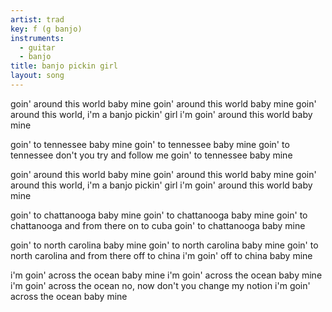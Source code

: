```yaml
---
artist: trad
key: f (g banjo)
instruments:
  - guitar
  - banjo
title: banjo pickin girl
layout: song
---
```

goin' around this world baby mine
goin' around this world baby mine
goin' around this world, i'm a banjo pickin' girl
i'm goin' around this world baby mine

goin' to tennessee baby mine
goin' to tennessee baby mine
goin' to tennessee don't you try and follow me
goin' to tennessee baby mine

goin' around this world baby mine
goin' around this world baby mine
goin' around this world, i'm a banjo pickin' girl
i'm goin' around this world baby mine

goin' to chattanooga baby mine
goin' to chattanooga baby mine
goin' to chattanooga and from there on to cuba
goin' to chattanooga baby mine

goin' to north carolina baby mine
goin' to north carolina baby mine
goin' to north carolina and from there off to china
i'm goin' off to china baby mine

i'm goin' across the ocean baby mine
i'm goin' across the ocean baby mine
i'm goin' across the ocean no, now don't you change my notion
i'm goin' across the ocean baby mine